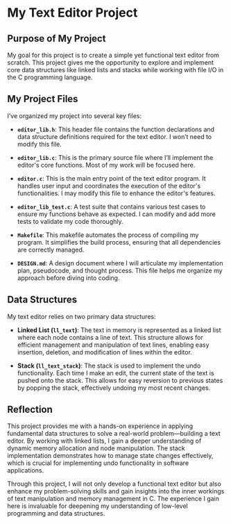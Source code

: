 # My Text Editor Project

## Purpose of My Project

My goal for this project is to create a simple yet functional text editor from scratch. This project gives me the opportunity to explore and implement core data structures like linked lists and stacks while working with file I/O in the C programming language.

## My Project Files

I’ve organized my project into several key files:

- **`editor_lib.h`**: This header file contains the function declarations and data structure definitions required for the text editor. I won’t need to modify this file.

- **`editor_lib.c`**: This is the primary source file where I’ll implement the editor's core functions. Most of my work will be focused here.

- **`editor.c`**: This is the main entry point of the text editor program. It handles user input and coordinates the execution of the editor's functionalities. I may modify this file to enhance the editor's features.

- **`editor_lib_test.c`**: A test suite that contains various test cases to ensure my functions behave as expected. I can modify and add more tests to validate my code thoroughly.

- **`Makefile`**: This makefile automates the process of compiling my program. It simplifies the build process, ensuring that all dependencies are correctly managed.

- **`DESIGN.md`**: A design document where I will articulate my implementation plan, pseudocode, and thought process. This file helps me organize my approach before diving into coding.

## Data Structures

My text editor relies on two primary data structures:

- **Linked List (`ll_text`)**: The text in memory is represented as a linked list where each node contains a line of text. This structure allows for efficient management and manipulation of text lines, enabling easy insertion, deletion, and modification of lines within the editor.

- **Stack (`ll_text_stack`)**: The stack is used to implement the undo functionality. Each time I make an edit, the current state of the text is pushed onto the stack. This allows for easy reversion to previous states by popping the stack, effectively undoing my most recent changes.

## Reflection

This project provides me with a hands-on experience in applying fundamental data structures to solve a real-world problem—building a text editor. By working with linked lists, I gain a deeper understanding of dynamic memory allocation and node manipulation. The stack implementation demonstrates how to manage state changes effectively, which is crucial for implementing undo functionality in software applications.

Through this project, I will not only develop a functional text editor but also enhance my problem-solving skills and gain insights into the inner workings of text manipulation and memory management in C. The experience I gain here is invaluable for deepening my understanding of low-level programming and data structures.
